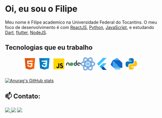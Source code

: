 # Oi, eu sou o Filipe

Meu nome é Filipe academico na Universidade Federal do Tocantins. O meu foco de desenvolvimento é com [ReactJS](https://pt-br.reactjs.org/), [Python](https://python.org/), [JavaScript](https://www.javascript.com/), e estudando [Dart](https://dart.dev/),    [flutter](flutter.dev), [NodeJS](https://nodejs.org/pt-br/).



## Tecnologias que eu trabalho

<div style="display: flex; align-items:center; justify-content: center; max-width: 500px">

  <img src="https://github.com/FilipeMSouza/FilipeMSouza/blob/main/html-5.png" alt="HTML 5" style="display: inline-block; width: 48px; height: 48px"/>

  <img src="https://github.com/FilipeMSouza/FilipeMSouza/blob/main/css3.png" alt="CSS 3" style="display: inline-block; width: 48px; height: 48px"/>

  <img src="https://github.com/FilipeMSouza/FilipeMSouza/blob/main/javascript.png" alt="Javascript" style="display: inline-block; width: 48px; height: 48px"/>

  <img src="https://github.com/FilipeMSouza/FilipeMSouza/blob/main/nodejs.png" alt="NodeJS" style="display: inline-block; width: 48px; height: 48px"/>


  <img src="https://github.com/FilipeMSouza/FilipeMSouza/blob/main/reactjs.png" alt="ReactJS" style="display: inline-block; width: 48px; height: 48px"/>

  <img src="https://github.com/FilipeMSouza/FilipeMSouza/blob/main/flutter.png" alt="Flutter" style="display: inline-block; width: 48px; height: 48px"/>

  <img src="https://github.com/FilipeMSouza/FilipeMSouza/blob/main/dart.png" alt="Dart" style="display: inline-block; width: 48px; height: 48px"/>
  
  <img src="https://github.com/FilipeMSouza/FilipeMSouza/blob/main/python.png" alt="Pytohn" style="display: inline-block; width: 48px; height: 48px"/>

</div>

###

[![Anurag's GitHub stats](https://github-readme-stats.vercel.app/api?username=FilipeMSouza)](https://github.com/anuraghazra/github-readme-stats)

## 📫 Contato:

<div> 
  <a href="hhttps://www.linkedin.com/in/filipe-souza-693ab216a/" target="_blank"><img src="https://img.shields.io/badge/-LinkedIn-%230077B5?style=for-the-badge&logo=linkedin&logoColor=white" target="_blank">
  <a href = "mailto:filipe.souza1906@gmail.com"><img src="https://img.shields.io/badge/-Gmail-%23333?style=for-the-badge&logo=gmail&logoColor=white" target="_blank"></a>
  <a href="https://instagram.com/borracha__i" target="_blank"><img src="https://img.shields.io/badge/-Instagram-%23E4405F?style=for-the-badge&logo=instagram&logoColor=white" target="_blank">
</div>

